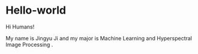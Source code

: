 # Hello-world

Hi Humans!

My name is Jingyu Ji and my major is Machine Learning and Hyperspectral Image Processing
.
